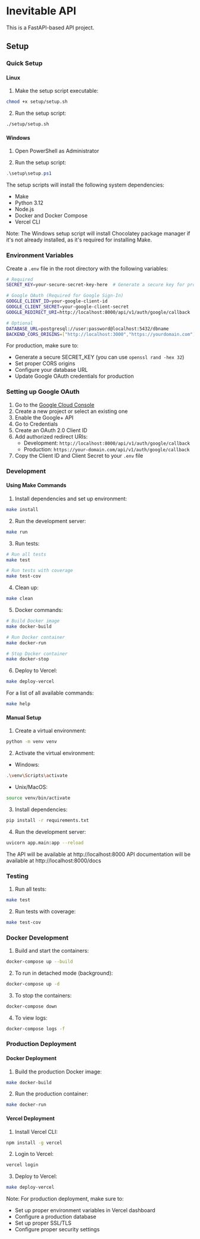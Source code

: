 # Inevitable API

This is a FastAPI-based API project.

## Setup

### Quick Setup

#### Linux

1. Make the setup script executable:
```bash
chmod +x setup/setup.sh
```

2. Run the setup script:
```bash
./setup/setup.sh
```

#### Windows

1. Open PowerShell as Administrator

2. Run the setup script:
```powershell
.\setup\setup.ps1
```

The setup scripts will install the following system dependencies:
- Make
- Python 3.12
- Node.js
- Docker and Docker Compose
- Vercel CLI

Note: The Windows setup script will install Chocolatey package manager if it's not already installed, as it's required for installing Make.

### Environment Variables

Create a `.env` file in the root directory with the following variables:

```bash
# Required
SECRET_KEY=your-secure-secret-key-here  # Generate a secure key for production

# Google OAuth (Required for Google Sign-In)
GOOGLE_CLIENT_ID=your-google-client-id
GOOGLE_CLIENT_SECRET=your-google-client-secret
GOOGLE_REDIRECT_URI=http://localhost:8000/api/v1/auth/google/callback

# Optional
DATABASE_URL=postgresql://user:password@localhost:5432/dbname
BACKEND_CORS_ORIGINS=["http://localhost:3000","https://yourdomain.com"]
```

For production, make sure to:
- Generate a secure SECRET_KEY (you can use `openssl rand -hex 32`)
- Set proper CORS origins
- Configure your database URL
- Update Google OAuth credentials for production

### Setting up Google OAuth

1. Go to the [Google Cloud Console](https://console.cloud.google.com/)
2. Create a new project or select an existing one
3. Enable the Google+ API
4. Go to Credentials
5. Create an OAuth 2.0 Client ID
6. Add authorized redirect URIs:
   - Development: `http://localhost:8000/api/v1/auth/google/callback`
   - Production: `https://your-domain.com/api/v1/auth/google/callback`
7. Copy the Client ID and Client Secret to your `.env` file

### Development

#### Using Make Commands

1. Install dependencies and set up environment:
```bash
make install
```

2. Run the development server:
```bash
make run
```

3. Run tests:
```bash
# Run all tests
make test

# Run tests with coverage
make test-cov
```

4. Clean up:
```bash
make clean
```

5. Docker commands:
```bash
# Build Docker image
make docker-build

# Run Docker container
make docker-run

# Stop Docker container
make docker-stop
```

6. Deploy to Vercel:
```bash
make deploy-vercel
```

For a list of all available commands:
```bash
make help
```

#### Manual Setup

1. Create a virtual environment:
```bash
python -m venv venv
```

2. Activate the virtual environment:
- Windows:
```bash
.\venv\Scripts\activate
```
- Unix/MacOS:
```bash
source venv/bin/activate
```

3. Install dependencies:
```bash
pip install -r requirements.txt
```

4. Run the development server:
```bash
uvicorn app.main:app --reload
```

The API will be available at http://localhost:8000
API documentation will be available at http://localhost:8000/docs

### Testing

1. Run all tests:
```bash
make test
```

2. Run tests with coverage:
```bash
make test-cov
```

### Docker Development

1. Build and start the containers:
```bash
docker-compose up --build
```

2. To run in detached mode (background):
```bash
docker-compose up -d
```

3. To stop the containers:
```bash
docker-compose down
```

4. To view logs:
```bash
docker-compose logs -f
```

### Production Deployment

#### Docker Deployment

1. Build the production Docker image:
```bash
make docker-build
```

2. Run the production container:
```bash
make docker-run
```

#### Vercel Deployment

1. Install Vercel CLI:
```bash
npm install -g vercel
```

2. Login to Vercel:
```bash
vercel login
```

3. Deploy to Vercel:
```bash
make deploy-vercel
```

Note: For production deployment, make sure to:
- Set up proper environment variables in Vercel dashboard
- Configure a production database
- Set up proper SSL/TLS
- Configure proper security settings 